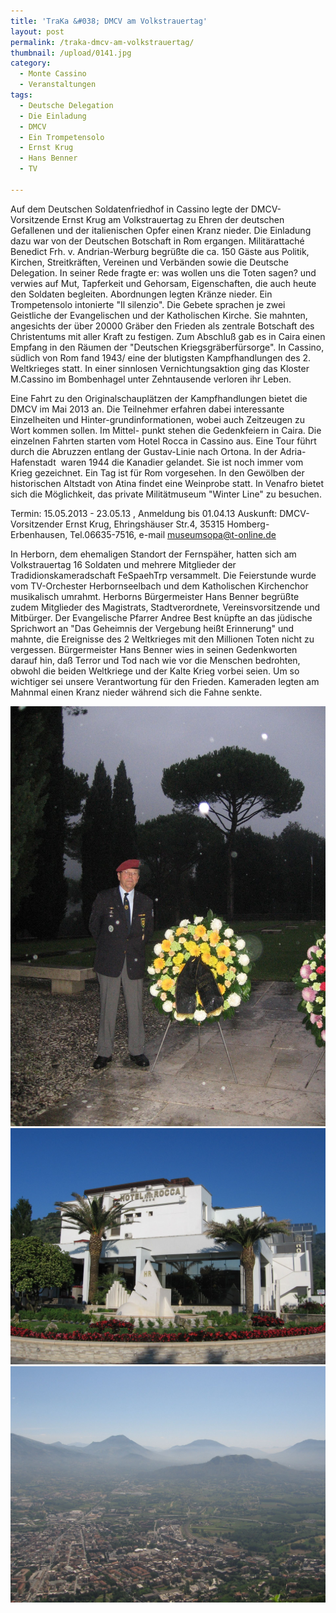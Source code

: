 ```yaml
---
title: 'TraKa &#038; DMCV am Volkstrauertag'
layout: post
permalink: /traka-dmcv-am-volkstrauertag/
thumbnail: /upload/0141.jpg
category:
  - Monte Cassino
  - Veranstaltungen
tags:
  - Deutsche Delegation
  - Die Einladung
  - DMCV
  - Ein Trompetensolo
  - Ernst Krug
  - Hans Benner
  - TV

---
```

Auf dem Deutschen Soldatenfriedhof in Cassino legte der DMCV-Vorsitzende Ernst Krug am Volkstrauertag zu Ehren der deutschen Gefallenen und der italienischen Opfer einen Kranz nieder. Die Einladung dazu war von der Deutschen Botschaft in Rom ergangen. Militärattaché Benedict Frh. v. Andrian-Werburg begrüßte die ca. 150 Gäste aus Politik, Kirchen, Streitkräften, Vereinen und Verbänden sowie die Deutsche Delegation. In seiner Rede fragte er: was wollen uns die Toten sagen? und verwies auf Mut, Tapferkeit und Gehorsam, Eigenschaften, die auch heute den Soldaten begleiten. Abordnungen legten Kränze nieder. Ein Trompetensolo intonierte "Il silenzio". Die Gebete sprachen je zwei Geistliche der Evangelischen und der Katholischen Kirche. Sie mahnten, angesichts der über 20000 Gräber den Frieden als zentrale Botschaft des Christentums mit aller Kraft zu festigen. Zum Abschluß gab es in Caira einen Empfang in den Räumen der "Deutschen Kriegsgräberfürsorge". In Cassino, südlich von Rom fand 1943/ eine der blutigsten Kampfhandlungen des 2. Weltkrieges statt. In einer sinnlosen Vernichtungsaktion ging das Kloster M.Cassino im Bombenhagel unter Zehntausende verloren ihr Leben.

Eine Fahrt zu den Originalschauplätzen der Kampfhandlungen bietet die DMCV im Mai 2013 an. Die Teilnehmer erfahren dabei interessante Einzelheiten und Hinter-grundinformationen, wobei auch Zeitzeugen zu Wort kommen sollen. Im Mittel- punkt stehen die Gedenkfeiern in Caira. Die einzelnen Fahrten starten vom Hotel Rocca in Cassino aus. Eine Tour führt durch die Abruzzen entlang der Gustav-Linie nach Ortona. In der Adria- Hafenstadt  waren 1944 die Kanadier gelandet. Sie ist noch immer vom Krieg gezeichnet. Ein Tag ist für Rom vorgesehen. In den Gewölben der historischen Altstadt von Atina findet eine Weinprobe statt. In Venafro bietet sich die Möglichkeit, das private Militätmuseum "Winter Line" zu besuchen.

Termin: 15.05.2013 - 23.05.13 , Anmeldung bis 01.04.13
Auskunft: DMCV-Vorsitzender Ernst Krug, Ehringshäuser Str.4, 35315 Homberg-Erbenhausen, Tel.06635-7516, e-mail museumsopa@t-online.de

In Herborn, dem ehemaligen Standort der Fernspäher, hatten sich am Volkstrauertag 16 Soldaten und mehrere Mitglieder der Tradidionskameradschaft FeSpaehTrp versammelt. Die Feierstunde wurde vom TV-Orchester Herbornseelbach und dem Katholischen Kirchenchor musikalisch umrahmt. Herborns Bürgermeister Hans Benner begrüßte zudem Mitglieder des Magistrats, Stadtverordnete, Vereinsvorsitzende und Mitbürger. Der Evangelische Pfarrer Andree Best knüpfte an das jüdische Sprichwort an "Das Geheimnis der Vergebung heißt Erinnerung" und mahnte, die Ereignisse des 2 Weltkrieges mit den Millionen Toten nicht zu vergessen. Bürgermeister Hans Benner wies in seinen Gedenkworten darauf hin, daß Terror und Tod nach wie vor die Menschen bedrohten, obwohl die beiden Weltkriege und der Kalte Krieg vorbei seien. Um so wichtiger sei unsere Verantwortung für den Frieden. Kameraden legten am Mahnmal einen Kranz nieder während sich die Fahne senkte.


[![](/upload/0261.jpg)](/upload/0261.jpg)
[![](/upload/IMG_0087.jpg)](/upload/IMG_0087.jpg)
[![](/upload/IMG_0943.jpg)](/upload/IMG_0943.jpg)
